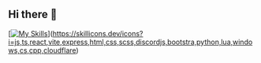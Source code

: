 ## Hi there 👋

[[![My Skills](https://skillicons.dev/icons?i=js,html,css,sass,bootstrap)](https://skillicons.dev)](https://skillicons.dev/icons?i=js,ts,react,vite,express,html,css,scss,discordjs,bootstra,python,lua,windows,cs,cpp,cloudflare)

<!--
**robigame1977/robigame1977** is a ✨ _special_ ✨ repository because its `README.md` (this file) appears on your GitHub profile.

Here are some ideas to get you started:

- 🔭 I’m currently working on ...
- 🌱 I’m currently learning ...
- 👯 I’m looking to collaborate on ...
- 🤔 I’m looking for help with ...
- 💬 Ask me about ...
- 📫 How to reach me: ...
- 😄 Pronouns: ...
- ⚡ Fun fact: ...
-->
